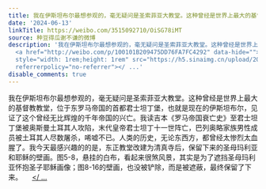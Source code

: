 ```yaml
---
title: 我在伊斯坦布尔最想参观的，毫无疑问是圣索菲亚大教堂。这种曾经是世界上最大的基督教教堂，位于东罗马帝国的首都君士坦丁堡，也就是现在的伊斯坦布尔，见证了这...
date: '2024-06-13'
linkTitle: https://weibo.com/3515092710/OiSG78iMT
source: 种豆得瓜谢不谦的微博
description: '我在伊斯坦布尔最想参观的，毫无疑问是圣索菲亚大教堂。这种曾经是世界上最大的基督教教堂，位于东罗马帝国的首都君士坦丁堡，也就是现在的伊斯坦布尔，见证了这个曾经无比辉煌的千年帝国的兴亡。我读吉本《罗马帝国衰亡史》至君士坦丁堡被奥斯曼土耳其人攻陷，末代皇帝君士坦丁十一世阵亡，巴列奥略家族男性成员被土耳其人尽数屠杀，唏嘘不已。人类的历史，无论东西方，都曾经太惨烈太血腥了。我今天最感兴趣的的是，东正教堂改建为清真寺后，保留下来的圣母玛利亚和耶稣的壁画。图5-8，悬挂的白布，看起来很煞风景，其实是为了遮挡圣母玛利亚怀抱圣子耶稣画像；图8-16的壁画，也没被铲除，而是被遮蔽，最终保留了下来。
  <a href="http://weibo.com/p/100101B209475DD76FA7FC4292" data-hide=""><span class="url-icon"><img
  style="width: 1rem;height: 1rem" src="https://h5.sinaimg.cn/upload/2015/09/25/3/timeline_card_small_location_default.png"
  referrerpolicy="no-referrer"></ ...'
disable_comments: true
---
```

我在伊斯坦布尔最想参观的，毫无疑问是圣索菲亚大教堂。这种曾经是世界上最大的基督教教堂，位于东罗马帝国的首都君士坦丁堡，也就是现在的伊斯坦布尔，见证了这个曾经无比辉煌的千年帝国的兴亡。我读吉本《罗马帝国衰亡史》至君士坦丁堡被奥斯曼土耳其人攻陷，末代皇帝君士坦丁十一世阵亡，巴列奥略家族男性成员被土耳其人尽数屠杀，唏嘘不已。人类的历史，无论东西方，都曾经太惨烈太血腥了。我今天最感兴趣的的是，东正教堂改建为清真寺后，保留下来的圣母玛利亚和耶稣的壁画。图5-8，悬挂的白布，看起来很煞风景，其实是为了遮挡圣母玛利亚怀抱圣子耶稣画像；图8-16的壁画，也没被铲除，而是被遮蔽，最终保留了下来。 <a href="http://weibo.com/p/100101B209475DD76FA7FC4292" data-hide=""><span class="url-icon"><img style="width: 1rem;height: 1rem" src="https://h5.sinaimg.cn/upload/2015/09/25/3/timeline_card_small_location_default.png" referrerpolicy="no-referrer"></ ...